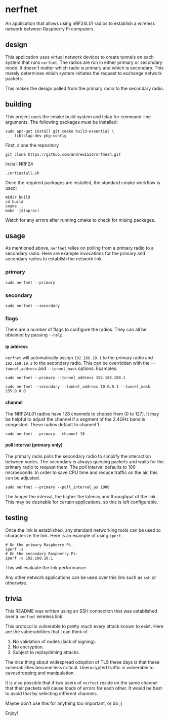 # nerfnet

An application that allows using nRF24L01 radios to establish a wireless network
between Raspberry Pi computers.

## design

This application uses virtual network devices to create tunnels on each system
that runs `nerfnet`. The radios are run in either primary or secondary mode. It
doesn't matter which radio is primary and which is secondary. This merely
determines which system initiates the request to exchange network packets.

This makes the design polled from the primary radio to the secondary radio.

## building

This project uses the cmake build system and tclap for command-line arguments.
The following packages must be installed:

```
sudo apt-get install git cmake build-essential \
    libtclap-dev pkg-config
```

First, clone the repository
```
git clone https://github.com/andrew153d/nrfmesh.git
```

Install NRF24

```
./nrfinstall.sh
```

Once the required packages are installed, the standard cmake workflow is used:

```
mkdir build
cd build
cmake ..
make -j$(nproc)
```

Watch for any errors after running cmake to check for mising packages.

## usage

As mentioned above, `nerfnet` relies on polling from a primary radio to a
secondary radio. Here are example invocations for the primary and secondary
radios to establish the network link.

### primary

```
sudo nerfnet --primary
```

### secondary

```
sudo nerfnet --secondary
```

### flags

There are a number of flags to configure the radios. They can all be obtained
by passing `--help`.

#### ip address

`nerfnet` will automatically assign `192.168.10.1` to the primary radio and
`192.168.10.2` to the secondary radio. This can be overridden with the
`--tunnel_address` and `--tunnel_mask` options. Examples:

```
sudo nerfnet --primary --tunnel_address 192.168.100.1
```

```
sudo nerfnet --secondary --tunnel_address 10.0.0.1 --tunnel_mask 255.0.0.0
```

#### channel

The NRF24L01 radios have 128 channels to choose from (0 to 127). It may be
helpful to adjust the channel if a segment of the 2.4GHz band is congested.
These radios default to channel 1.

```
sudo nerfnet --primary --channel 10
```

#### poll interval (primary only)

The primary radio polls the secondary radio to simplify the interaction
between nodes. The secondary is always queuing packets and waits for the
primary radio to request them. The poll interval defaults to 100 microeconds.
In order to save CPU time and reduce traffic on the air, this can be adjusted.

```
sudo nerfnet --primary --poll_interval_us 1000
```

The longer the interval, the higher the latency and throughput of the link.
This may be desirable for certain applications, so this is left configurable.

## testing

Once the link is established, any standard networking tools can be used to
characterize the link. Here is an example of using `iperf`.

```
# On the primary Raspberry Pi.
iperf -s
# On the secondary Raspberry Pi.
iperf -c 192.168.10.1
```

This will evaluate the link performance.

Any other network applications can be used over this link such as `ssh` or
otherwise.

## trivia

This README was written using an SSH connection that was established over a
`nerfnet` wireless link.

This protocol is vulnerable to pretty much every attack known to exist. Here
are the vulnerabilities that I can think of.

1) No validation of nodes (lack of signing).
2) No encryption.
3) Subject to replay/timing attacks.

The nice thing about widespread odoption of TLS these days is that these
vulnerabilities become less critical. Unencrypted traffic is vulnerable
to eavesdropping and manipulation.

It is also possible that if two users of `nerfnet` reside on the same channel
that their packets will cause loads of errors for each other. It would be
best to avoid that by selecting different channels.

Maybe don't use this for anything too important, or do ;)

Enjoy!
